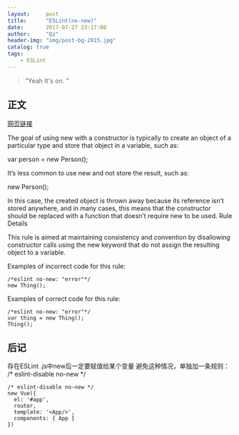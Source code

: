 ```yaml
---
layout:     post
title:      "ESLint(no-new)"
date:       2017-07-27 23:17:00
author:     "Qz"
header-img: "img/post-bg-2015.jpg"
catalog: true
tags:
    - ESLint
---
```


> “Yeah It's on. ”


## 正文
[网页链接](http://eslint.org/docs/rules/no-new)

The goal of using new with a constructor is typically to create an object of a particular type and store that object in a variable, such as:

var person = new Person();

It’s less common to use new and not store the result, such as:

new Person();

In this case, the created object is thrown away because its reference isn’t stored anywhere, and in many cases, this means that the constructor should be replaced with a function that doesn’t require new to be used.
Rule Details

This rule is aimed at maintaining consistency and convention by disallowing constructor calls using the new keyword that do not assign the resulting object to a variable.

Examples of incorrect code for this rule:
```
/*eslint no-new: "error"*/
new Thing();
```
Examples of correct code for this rule:
```
/*eslint no-new: "error"*/
var thing = new Thing();
Thing();
```



## 后记
存在ESLint
.js中new后一定要赋值给某个变量
避免这种情况，单独加一条规则：
/* eslint-disable no-new */

```
/* eslint-disable no-new */
new Vue({
  el: '#app',
  router,
  template: '<App/>',
  components: { App }
})
```

